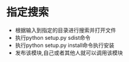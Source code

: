 # 指定搜索
* 根据输入到指定的目录进行搜索并打开文件
* 执行python setup.py sdist命令
* 执行python setup.py install命令执行安装
* 发布该模块,自己或者其他人就可以调用该模块
